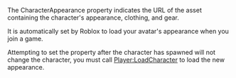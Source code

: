 The CharacterAppearance property indicates the URL of the asset containing
the character's appearance, clothing, and gear.

It is automatically set by Roblox to load your avatar's appearance when
you join a game.

Attempting to set the property after the character has spawned will not
change the character, you must call [Player:LoadCharacter](https://create.roblox.com/docs/reference/engine/classes/Player#LoadCharacter) to load the new
appearance.